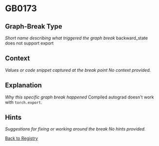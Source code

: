# GB0173

## Graph-Break Type
*Short name describing what triggered the graph break*
backward_state does not support export

## Context
*Values or code snippet captured at the break point*
*No context provided.*

## Explanation
*Why this specific graph break happened*
Compiled autograd doesn't work with `torch.export`.

## Hints
*Suggestions for fixing or working around the break*
*No hints provided.*



[Back to Registry](../index.md)
